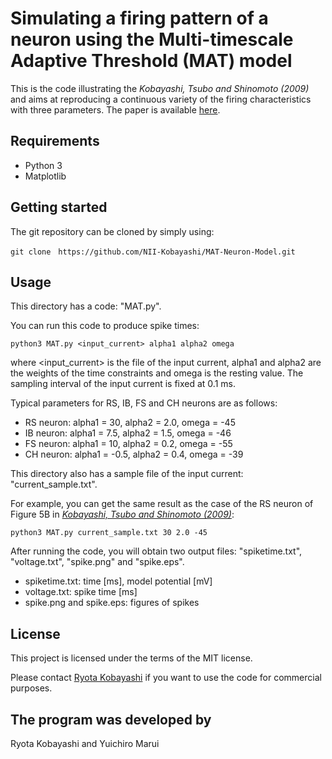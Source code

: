 # Simulating a firing pattern of a neuron using the Multi-timescale Adaptive Threshold (MAT) model

This is the code illustrating the *Kobayashi, Tsubo and Shinomoto (2009)* and aims at reproducing a continuous variety of the firing characteristics with three parameters. The paper is available [here](https://www.frontiersin.org/articles/10.3389/neuro.10.009.2009/full).

## Requirements
- Python 3
- Matplotlib

## Getting started
The git repository can be cloned by simply using:

    git clone　https://github.com/NII-Kobayashi/MAT-Neuron-Model.git

## Usage
This directory has a code: "MAT.py".

You can run this code to produce spike times:

    python3 MAT.py <input_current> alpha1 alpha2 omega

where <input_current> is the file of the input current, alpha1 and alpha2 are the weights of the time constraints and omega is the resting value. The sampling interval of the input current is fixed at 0.1 ms.

Typical parameters for RS, IB, FS and CH neurons are as follows:
- RS neuron: alpha1 = 30, alpha2 = 2.0, omega = -45
- IB neuron: alpha1 = 7.5, alpha2 = 1.5, omega = -46
- FS neuron: alpha1 = 10, alpha2 = 0.2, omega = -55
- CH neuron: alpha1 = -0.5, alpha2 = 0.4, omega = -39

This directory also has a sample file of the input current: "current_sample.txt".

For example, you can get the same result  as the case of the RS neuron of Figure 5B in [*Kobayashi, Tsubo and Shinomoto (2009)*](https://www.frontiersin.org/articles/10.3389/neuro.10.009.2009/full):

    python3 MAT.py current_sample.txt 30 2.0 -45

After running the code, you will obtain two output files: "spiketime.txt", "voltage.txt", "spike.png" and "spike.eps".
- spiketime.txt: time [ms], model potential [mV]
- voltage.txt: spike time [ms]
- spike.png and spike.eps: figures of spikes

## License
This project is licensed under the terms of the MIT license.

Please contact [Ryota Kobayashi](http://research.nii.ac.jp/~r-koba/en/contact.html) if you want to use the code for commercial purposes.

## The program was developed by
Ryota Kobayashi and Yuichiro Marui
